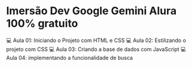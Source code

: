 # Imersão Dev Google Gemini Alura 100% gratuito
:computer: Aula 01: Iniciando o Projeto com HTML e CSS
:computer: Aula 02: Estilizando o projeto com CSS
:computer: Aula 03: Criando a base de dados com JavaScript
:computer: Aula 04: implementando a funcionalidade de busca 
